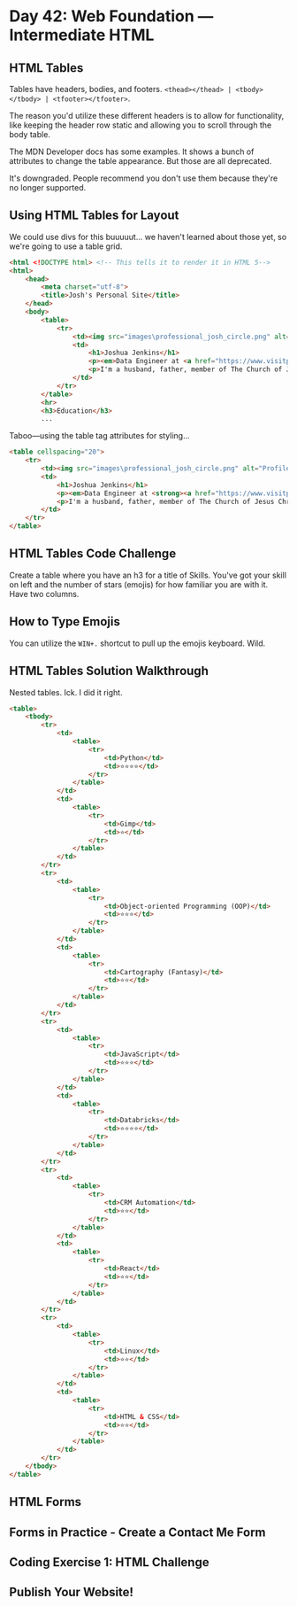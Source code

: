 # Day 42: Web Foundation — Intermediate HTML

## HTML Tables
Tables have headers, bodies, and footers. `<thead></thead> | <tbody></tbody> | <tfooter></tfooter>`.

The reason you'd utilize these different headers is to allow for functionality, like keeping the header row static and allowing you to scroll through the body table.

The MDN Developer docs has some examples. It shows a bunch of attributes to change the table appearance. But those are all deprecated.

It's downgraded. People recommend you don't use them because they're no longer supported.

## Using HTML Tables for Layout
We could use divs for this buuuuut... we haven't learned about those yet, so we're going to use a table grid.
```html
<html <!DOCTYPE html> <!-- This tells it to render it in HTML 5-->
<html>
    <head>
        <meta charset="utf-8">
        <title>Josh's Personal Site</title>
    </head>
    <body>
        <table>
            <tr>
                <td><img src="images\professional_josh_circle.png" alt="Profile picture for Joshua Jenkins"></td>
                <td>
                    <h1>Joshua Jenkins</h1>
                    <p><em>Data Engineer at <a href="https://www.visitpay.com/">VisitPay</a></em></p>
                    <p>I'm a husband, father, member of The Church of Jesus Christ of Latter-day Saints, and Data Engineer. I've got two happy golden retrievers and love to spend my free time working on 100 Days of Code, tackling a mountain peak, visiting family, swimming, playing Dungeons and Dragons, and occasionally hanging out in World of Warcraft.</p>
                </td>
            </tr>
        </table>
        <hr>
        <h3>Education</h3>
        ...
```

Taboo—using the table tag attributes for styling...

```html
<table cellspacing="20">
    <tr>
        <td><img src="images\professional_josh_circle.png" alt="Profile picture for Joshua Jenkins"></td>
        <td>
            <h1>Joshua Jenkins</h1>
            <p><em>Data Engineer at <strong><a href="https://www.visitpay.com/">VisitPay</a></strong></em></p>
            <p>I'm a husband, father, member of The Church of Jesus Christ of Latter-day Saints, and Data Engineer. I've got two happy golden retrievers and love to spend my free time working on 100 Days of Code, tackling a mountain peak, visiting family, swimming, playing Dungeons and Dragons, and occasionally hanging out in World of Warcraft.</p>
        </td>
    </tr>
</table>
```

## HTML Tables Code Challenge
Create a table where you have an h3 for a title of Skills. You've got your skill on left and the number of stars (emojis) for how familiar you are with it. Have two columns.

## How to Type Emojis
You can utilize the `WIN+.` shortcut to pull up the emojis keyboard. Wild.

## HTML Tables Solution Walkthrough
Nested tables. Ick. I did it right.

```html
<table>
    <tbody>
        <tr>
            <td>
                <table>
                    <tr>
                        <td>Python</td>
                        <td>⭐⭐⭐⭐</td>
                    </tr>
                </table>
            </td>
            <td>
                <table>
                    <tr>
                        <td>Gimp</td>
                        <td>⭐</td>
                    </tr>
                </table>
            </td>
        </tr>
        <tr>
            <td>
                <table>
                    <tr>
                        <td>Object-oriented Programming (OOP)</td>
                        <td>⭐⭐⭐</td>
                    </tr>
                </table>
            </td>
            <td>
                <table>
                    <tr>
                        <td>Cartography (Fantasy)</td>
                        <td>⭐⭐</td>
                    </tr>
                </table>
            </td>
        </tr>
        <tr>
            <td>
                <table>
                    <tr>
                        <td>JavaScript</td>
                        <td>⭐⭐⭐</td>
                    </tr>
                </table>
            </td>
            <td>
                <table>
                    <tr>
                        <td>Databricks</td>
                        <td>⭐⭐⭐⭐</td>
                    </tr>
                </table>
            </td>
        </tr>
        <tr>
            <td>
                <table>
                    <tr>
                        <td>CRM Automation</td>
                        <td>⭐⭐</td>
                    </tr>
                </table>
            </td>
            <td>
                <table>
                    <tr>
                        <td>React</td>
                        <td>⭐⭐</td>
                    </tr>
                </table>
            </td>
        </tr>
        <tr>
            <td>
                <table>
                    <tr>
                        <td>Linux</td>
                        <td>⭐⭐</td>
                    </tr>
                </table>
            </td>
            <td>
                <table>
                    <tr>
                        <td>HTML & CSS</td>
                        <td>⭐⭐</td>
                    </tr>
                </table>
            </td>
        </tr>
    </tbody>
</table>
```

## HTML Forms

## Forms in Practice - Create a Contact Me Form

## Coding Exercise 1: HTML Challenge

## Publish Your Website!